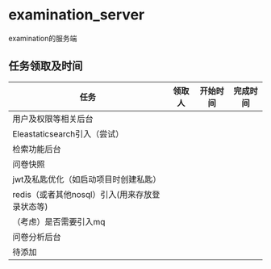 # examination_server
examination的服务端

## 任务领取及时间
任务 | 领取人 | 开始时间 | 完成时间
---|---|---|---
用户及权限等相关后台 | | |
Eleastaticsearch引入（尝试） | | |
检索功能后台| | |
问卷快照| | |
jwt及私匙优化（如启动项目时创建私匙）| | |
redis（或者其他nosql）引入(用来存放登录状态等)| | |
（考虑）是否需要引入mq|||
问卷分析后台|||
待添加| | |
